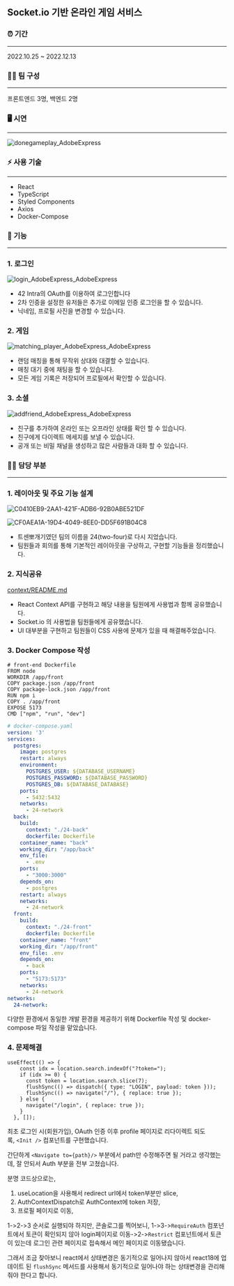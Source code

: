 ## Socket.io 기반 온라인 게임 서비스

### ⏰ 기간

---

2022.10.25 ~ 2022.12.13

### 👯‍♂️ 팀 구성

---

프론트엔드 3명, 백엔드 2명

### **🖥 시연**

---
![donegameplay_AdobeExpress](https://github.com/young1the/42cursus/assets/86599495/535c871b-dd39-418a-aec2-6912773052c6)


### **⚡️ 사용 기술**

---

- React
- TypeScript
- Styled Components
- Axios
- Docker-Compose

### 🏓 기능

---

### 1. 로그인

![login_AdobeExpress_AdobeExpress](https://github.com/young1the/42cursus/assets/86599495/3fe46a4d-d48d-429e-a22d-c54870626df8)

- 42 Intra의 OAuth를 이용하여 로그인합니다
- 2차 인증을 설정한 유저들은 추가로 이메일 인증 로그인을 할 수 있습니다.
- 닉네임, 프로필 사진을 변경할 수 있습니다.

### 2. 게임

![matching_player_AdobeExpress_AdobeExpress](https://github.com/young1the/42cursus/assets/86599495/be8677fc-bdce-4ee7-b43d-5e353f2f3bcf)

- 랜덤 매칭을 통해 무작위 상대와 대결할 수 있습니다.
- 매칭 대기 중에 채팅을 할 수 있습니다.
- 모든 게임 기록은 저장되어 프로필에서 확인할 수 있습니다.

### 3. 소셜

![addfriend_AdobeExpress_AdobeExpress](https://github.com/young1the/42cursus/assets/86599495/db601118-39ad-4153-95b0-d3f335ce0827)

- 친구를 추가하여 온라인 또는 오프라인 상태를 확인 할 수 있습니다.
- 친구에게 다이렉트 메세지를 보낼 수 있습니다.
- 공개 또는 비밀 채널을 생성하고 많은 사람들과 대화 할 수 있습니다.

### 💁‍♂️ 담당 부분

---

### 1. 레이아웃 및 주요 기능 설계

![C0410EB9-2AA1-421F-ADB6-92B0ABE521DF](https://github.com/young1the/42cursus/assets/86599495/1f4e7f69-d9bf-440c-b280-034dd4dbd8af)

![CF0AEA1A-19D4-4049-8EE0-DD5F691B04C8](https://github.com/young1the/42cursus/assets/86599495/288b498e-2d1b-4cf9-93d1-587924d62de0)

- 트센뽀개기였던 팀의 이름을 24(two-four)로 다시 지었습니다.
- 팀원들과 회의를 통해 기본적인 레이아웃을 구상하고, 구현할 기능들을 정리했습니다.

### 2. 지식공유

[context/README.md](https://github.com/young1the/42cursus/blob/master/ft_trancendence/24-front/src/context/README.md)

- React Context API를 구현하고 해당 내용을 팀원에게 사용법과 함께 공유했습니다.
- Socket.io 의 사용법을 팀원들에게 공유했습니다.
- UI 대부분을 구현하고 팀원들이 CSS 사용에 문제가 있을 때 해결해주었습니다.

### 3. Docker Compose 작성

```docker
# front-end Dockerfile
FROM node
WORKDIR /app/front
COPY package.json /app/front
COPY package-lock.json /app/front
RUN npm i
COPY . /app/front
EXPOSE 5173
CMD ["npm", "run", "dev"]
```

```yaml
# docker-compose.yaml
version: '3'
services:
  postgres:
    image: postgres
    restart: always
    environment:
      POSTGRES_USER: ${DATABASE_USERNAME}
      POSTGRES_PASSWORD: ${DATABASE_PASSWORD}
      POSTGRES_DB: ${DATABASE_DATABASE}
    ports:
      - 5432:5432
    networks:
      - 24-network
  back: 
    build: 
      context: "./24-back"
      dockerfile: Dockerfile 
    container_name: "back" 
    working_dir: "/app/back" 
    env_file:
      - .env
    ports: 
      - "3000:3000"
    depends_on:
      - postgres
    restart: always
    networks:
      - 24-network
  front: 
    build: 
      context: "./24-front"
      dockerfile: Dockerfile 
    container_name: "front" 
    working_dir: "/app/front" 
    env_file: .env
    depends_on:
      - back
    ports: 
      - "5173:5173"
    networks:
      - 24-network
networks:
  24-network:
```

다양한 환경에서 동일한 개발 환경을 제공하기 위해 Dockerfile 작성 및 docker-compose 파일 작성을 맡았습니다.

### 4. 문제해결

```tsx
useEffect(() => {
    const idx = location.search.indexOf("?token=");
    if (idx >= 0) {
      const token = location.search.slice(7);
      flushSync(() => dispatch({ type: "LOGIN", payload: token }));
      flushSync(() => navigate("/"), { replace: true });
    } else {
      navigate("/login", { replace: true });
    }
  }, []);
```

최초 로그인 시(회원가입), OAuth 인증 이후 profile 페이지로 리다이렉트 되도록, `<Init />` 컴포넌트를 구현했습니다.

간단하게 `<Navigate to={path}/>` 부분에서 path만 수정해주면 될 거라고 생각했는데, 잘 안되서 Auth 부분을 전부 고쳤습니다.

분명 코드상으로는,

1. useLocation을 사용해서 redirect url에서 token부분만 slice,
2. AuthContextDispatch로 AuthContext에 token 저장,
3. 프로필 페이지로 이동,

1->2->3 순서로 실행되야 하지만, 콘솔로그를 찍어보니, 1->3->`RequireAuth` 컴포넌트에서 토큰이 확인되지 않아 login페이지로 이동->2->`Restrict` 컴포넌트에서 토큰이 있는데 로그인 관련 페이지로 접속해서 메인 페이지로 이동됐습니다.

그래서 조금 찾아보니 react에서 상태변경은 동기적으로 일어나지 않아서 react18에 업데이트 된 `flushSync` 메서드를 사용해서 동기적으로 일어나야 하는 상태변경을 관리해줘야 한다고 합니다.

